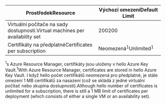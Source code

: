 | <span data-ttu-id="ac29c-101">Prostředek</span><span class="sxs-lookup"><span data-stu-id="ac29c-101">Resource</span></span> | <span data-ttu-id="ac29c-102">Výchozí omezení</span><span class="sxs-lookup"><span data-stu-id="ac29c-102">Default Limit</span></span> |
| --- | --- |
| <span data-ttu-id="ac29c-103">Virtuální počítače na sady dostupnosti.</span><span class="sxs-lookup"><span data-stu-id="ac29c-103">Virtual machines per availability set</span></span> | <span data-ttu-id="ac29c-104">200</span><span class="sxs-lookup"><span data-stu-id="ac29c-104">200</span></span> |
| <span data-ttu-id="ac29c-105">Certifikáty na předplatné</span><span class="sxs-lookup"><span data-stu-id="ac29c-105">Certificates per subscription</span></span> |<span data-ttu-id="ac29c-106">Neomezená<sup>1</sup></span><span class="sxs-lookup"><span data-stu-id="ac29c-106">Unlimited<sup>1</sup></span></span> |

<span data-ttu-id="ac29c-107"><sup>1</sup>s Azure Resource Manager, certifikáty jsou uloženy v hello Azure Key Vault.</span><span class="sxs-lookup"><span data-stu-id="ac29c-107"><sup>1</sup>With Azure Resource Manager, certificates are stored in hello Azure Key Vault.</span></span> <span data-ttu-id="ac29c-108">I když hello počet certifikátů neomezená pro předplatné, je stále omezení 1 MB certifikátů za nasazení (což se skládá z jedné virtuální počítač nebo skupina dostupnosti).</span><span class="sxs-lookup"><span data-stu-id="ac29c-108">Although hello number of certificates is unlimited for a subscription, there is still a 1 MB limit of certificates per deployment (which consists of either a single VM or an availability set).</span></span>

